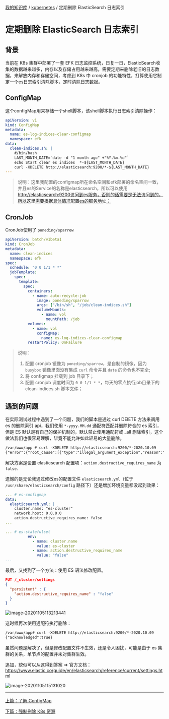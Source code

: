 [我的知识库](../README.md) / [kubernetes](zz_gneratered_mdi.md) / 定期删除 ElasticSearch 日志索引

# 定期删除 ElasticSearch 日志索引

## 背景

当前在 K8s 集群中部署了一套 EFK 日志监控系统，日复一日，ElasticSearch收集的数据越来越多，内存以及存储占用越来越高，需要定期来删除老旧的日志数据，来解放内存和存储空间，考虑到 K8s 中 cronjob 的功能特性，打算使用它制定一个es日志索引清除脚本，定时清除日志数据。

## ConfigMap

这个configMap用来存储一个shell脚本，该shell脚本执行日志索引清除操作：

```yaml
apiVersion: v1
kind: ConfigMap
metadata:
  name: es-log-indices-clear-configmap
  namespace: efk
data:
  clean-indices.sh: |
    #/bin/bash
    LAST_MONTH_DATE=`date -d "1 month ago" +"%Y.%m.%d"`
    echo Start clear es indices  *-${LAST_MONTH_DATE}
    curl -XDELETE http://elasticsearch:9200/*-${LAST_MONTH_DATE}
---
```

> 说明：这里我配置的configmap所在命名空间和efk部署的命名空间一致，并且es的Service的名称是elasticsearch，所以可以使用<http://elasticsearch:9200访问到es服务，否则的话需要是无法访问到的，所以这里需要根据具体情况配置es的服务地址；>

## CronJob

CronJob使用了 `poneding/sparrow`

```yaml
apiVersion: batch/v1beta1
kind: CronJob
metadata:
  name: clean-indices
  namespace: efk
spec:
  schedule: "0 0 1/1 * *"
  jobTemplate:
    spec:
      template:
        spec:
          containers:
            - name: auto-recycle-job
              image: poneding/sparrow
              args: ["/bin/sh", "/job/clean-indices.sh"]
              volumeMounts:
                - name: vol
                  mountPath: /job
          volumes:
            - name: vol
              configMap:
                name: es-log-indices-clear-configmap
          restartPolicy: OnFailure
```

> 说明：
>
> 1. 配置 cronjob 镜像为 `poneding/sparrow`，是自制的镜像，因为 `busybox` 镜像里面没有集成 `curl` 命令并且 `date` 的命令也不完全;
> 2. 将 configmap 挂载到 job 目录下；
> 3. 配置 cronjob 调度时间为 `0 0 1/1 * *`，每天的零点执行job目录下的 clean-indices.sh 脚本文件；

## 遇到的问题

在实际测试过程中遇到了一个问题，我们的脚本是通过 curl DElETE 方法来调用 es 的删除索引 api，我们使用 `*-yyyy.MM.dd` 通配符匹配并删除符合的 es 索引，但是 ES 默认是有自己的保护机制的，默认禁止使用通配符或 _all 删除索引，这个做法我们也很容易理解，毕竟不能允许如此轻易的大量删除。

```tex
/var/www/app # curl -XDELETE http://elasticsearch:9200/*-2020.10.09
{"error":{"root_cause":[{"type":"illegal_argument_exception","reason":"Wildcard expressions or all indices are not allowed"}],"type":"illegal_argument_exception","reason":"Wildcard expressions or all indices are not allowed"},"status":400}
```

解决方案是设置 elasticsearch 配置项：`action.destructive_requires_name` 为 `false`.

遗憾的是无论我通过修改es的配置文件 `elasticsearch.yml`（位于 `/usr/share/elasticsearch/config` 路径下）还是增加环境变量都没起到效果：

```yaml
... # es-configmap
data:
  elasticsearch.yml: |
    cluster.name: "es-cluster"
    network.host: 0.0.0.0
    action.destructive_requires_name: false
...    
```

```yaml
... # es-statefulset
          env:
            - name: cluster.name
              value: es-cluster
            - name: action.destructive_requires_name
              value: "false"
...
```

最后，又找到了一个方法：使用 ES 语法修改配置。

```json
PUT /_cluster/settings
{
  "persistent" : {
    "action.destructive_requires_name" : "false"
  }
}
```

![image-20201105113213441](https://fs.poneding.com/images/image-20201105113213441.png)

这时候再次使用通配符执行删除：

```tex
/var/www/app# curl -XDELETE http://elasticsearch:9200/*-2020.10.09
{"acknowledged":true}
```

虽然问题是解决了，但是修改配置文件不生效，还是令人困扰，可能是由于 es 集群的关系，单节点的配置并未对集群生效。

追加，貌似可以从这得到答案  => 官方文档：<https://www.elastic.co/guide/en/elasticsearch/reference/current/settings.html>

![image-20201105115131020](https://fs.poneding.com/images/image-20201105115131020.png)

---
[上篇：了解 ConfigMap](configmap-understood.md)

[下篇：强制删除 K8s 资源](delete-k8s-resource-force.md)
